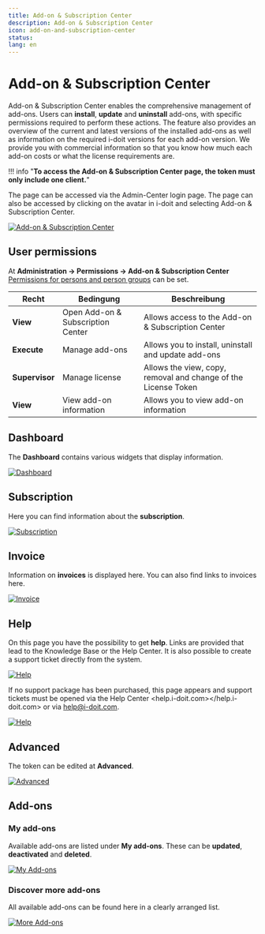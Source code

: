 ```yaml
---
title: Add-on & Subscription Center
description: Add-on & Subscription Center
icon: add-on-and-subscription-center
status:
lang: en
---
```


# Add-on & Subscription Center

Add-on & Subscription Center enables the comprehensive management of add-ons. Users can **install**, **update** and **uninstall** add-ons, with specific permissions required to perform these actions. The feature also provides an overview of the current and latest versions of the installed add-ons as well as information on the required i-doit versions for each add-on version. We provide you with commercial information so that you know how much each add-on costs or what the license requirements are.

!!! info "**To access the Add-on & Subscription Center page, the token must only include one client.**"

The page can be accessed via the Admin-Center login page. The page can also be accessed by clicking on the avatar in i-doit and selecting Add-on & Subscription Center.

[![Add-on & Subscription Center](../assets/images/en/system-administration/add-on-and-subscription-center/asc-1.png)](../assets/images/en/system-administration/add-on-and-subscription-center/asc-1.png)

## User permissions

At **Administration → Permissions → Add-on & Subscription Center** [Permissions for persons and person groups](../efficient-documentation/rights-management/index.md) can be set.

| Recht          | Bedingung                         | Beschreibung                                                   |
| -------------- | --------------------------------- | -------------------------------------------------------------- |
| **View**       | Open Add-on & Subscription Center | Allows access to the Add-on & Subscription Center              |
| **Execute**    | Manage add-ons                    | Allows you to install, uninstall and update add-ons            |
| **Supervisor** | Manage license                    | Allows the view, copy, removal and change of the License Token |
| **View**       | View add-on information           | Allows you to view add-on information                          |

## Dashboard

The **Dashboard** contains various widgets that display information.

[![Dashboard](../assets/images/en/system-administration/add-on-and-subscription-center/asc-2.png)](../assets/images/en/system-administration/add-on-and-subscription-center/asc-2.png)

## Subscription

Here you can find information about the **subscription**.

[![Subscription](../assets/images/en/system-administration/add-on-and-subscription-center/asc-3.png)](../assets/images/en/system-administration/add-on-and-subscription-center/asc-3.png)

## Invoice

Information on **invoices** is displayed here. You can also find links to invoices here.

[![Invoice](../assets/images/en/system-administration/add-on-and-subscription-center/asc-4.png)](../assets/images/en/system-administration/add-on-and-subscription-center/asc-4.png)

## Help

On this page you have the possibility to get **help**. Links are provided that lead to the Knowledge Base or the Help Center. It is also possible to create a support ticket directly from the system.

[![Help](../assets/images/en/system-administration/add-on-and-subscription-center/asc-5.png)](../assets/images/en/system-administration/add-on-and-subscription-center/asc-5.png)

If no support package has been purchased, this page appears and support tickets must be opened via the Help Center <help.i-doit.com></help.i-doit.com> or via <help@i-doit.com>.

[![Help](../assets/images/en/system-administration/add-on-and-subscription-center/asc-5-1.png)](../assets/images/en/system-administration/add-on-and-subscription-center/asc-5-1.png)

## Advanced

The token can be edited at **Advanced**.

[![Advanced](../assets/images/en/system-administration/add-on-and-subscription-center/asc-6.png)](../assets/images/en/system-administration/add-on-and-subscription-center/asc-6.png)

## Add-ons

### My add-ons

Available add-ons are listed under **My add-ons**. These can be **updated**, **deactivated** and **deleted**.

[![My Add-ons](../assets/images/en/system-administration/add-on-and-subscription-center/asc-7.png)](../assets/images/en/system-administration/add-on-and-subscription-center/asc-7.png)

### Discover more add-ons

All available add-ons can be found here in a clearly arranged list.

[![More Add-ons](../assets/images/en/system-administration/add-on-and-subscription-center/asc-8.png)](../assets/images/en/system-administration/add-on-and-subscription-center/asc-8.png)
